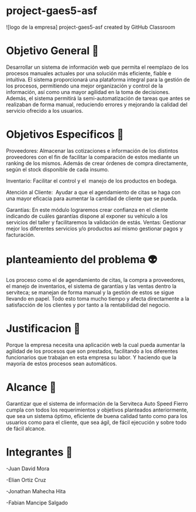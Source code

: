 # project-gaes5-asf
![logo de la empresa] 
project-gaes5-asf created by GitHub Classroom

# Objetivo General 👾

Desarrollar un sistema de información web que permita el reemplazo de los procesos manuales actuales por una solución más eficiente, fiable e intuitiva. El sistema proporcionará una plataforma integral para la gestión de los procesos, permitiendo una mejor organización y control de la información, así como una mayor agilidad en la toma de decisiones. Además, el sistema permitirá la semi-automatización de tareas que antes se realizaban de forma manual, reduciendo errores y mejorando la calidad del servicio ofrecido a los usuarios.

# Objetivos Especificos 🤖

Proveedores: Almacenar las cotizaciones e información de los distintos proveedores con el fin de facilitar la comparación de estos mediante un ranking de los mismos. Además de crear órdenes de compra directamente, según el stock disponible de cada insumo.

Inventario: Facilitar el control y el  manejo de los productos en   bodega.

Atención al Cliente:  Ayudar a que el agendamiento de citas se haga con una mayor eficacia para aumentar la cantidad de cliente que se pueda.

Garantías: En este módulo lograremos crear confianza en el cliente indicando de cuáles garantías dispone al exponer su vehículo a los servicios del taller y facilitaremos la validación de estás.
Ventas: Gestionar mejor los diferentes servicios y/o productos así mismo gestionar pagos y facturación.



# planteamiento del problema 👽

Los proceso como el de agendamiento de citas, la compra a proveedores, el manejo de inventarios, el sistema de garantías y las ventas dentro la serviteca; se manejan de forma manual y la gestión de estos se sigue llevando en papel. Todo esto toma mucho tiempo y afecta directamente a la satisfacción de los clientes y por tanto a la rentabilidad del negocio.


# Justificacion 🐸

Porque la empresa necesita una aplicación web la  cual pueda aumentar la agilidad de los procesos que son prestados, facilitando a los diferentes funcionarios que trabajan en esta empresa su labor. Y haciendo que la mayoría de estos procesos sean automáticos.



# Alcance 🧐

Garantizar que el sistema de información de la Serviteca Auto Speed Fierro cumpla con todos los requerimientos y objetivos planteados anteriormente, que sea un sistema óptimo, eficiente de buena calidad tanto como para los usuarios como para el cliente, que sea ágil, de fácil ejecución y sobre todo de fácil alcance.


# Integrantes 👥

-Juan David Mora

-Elian Ortiz Cruz

-Jonathan Mahecha Hita

-Fabian Mancipe Salgado

